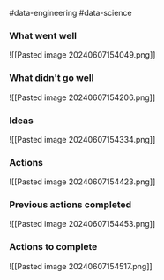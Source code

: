 #data-engineering #data-science 

### What went well
![[Pasted image 20240607154049.png]]

### What didn't go well
![[Pasted image 20240607154206.png]]
### Ideas
![[Pasted image 20240607154334.png]]

### Actions
![[Pasted image 20240607154423.png]]

### Previous actions completed
![[Pasted image 20240607154453.png]]

### Actions to complete
![[Pasted image 20240607154517.png]]